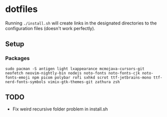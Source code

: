 # dotfiles
Running `./install.sh` will create links in the designated directories to the configuration files (doesn't work perfectly).

## Setup
### Packages
```
sudo pacman -S antigen light lxappearance mcmojava-cursors-git neofetch neovim-nightly-bin nodejs noto-fonts noto-fonts-cjk noto-fonts-emoji npm picom polybar rofi sxhkd scrot ttf-jetbrains-mono ttf-nerd-fonts-symbols vimix-gtk-themes-git zathura zsh
```

## TODO
* Fix weird recursive folder problem in install.sh
